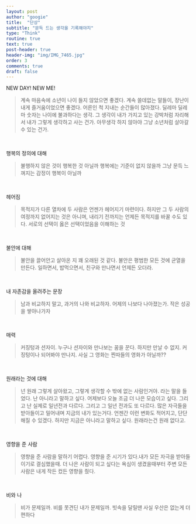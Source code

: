 ```yaml
---
layout: post
author: "googie"
title:  "단상"
subtitle: "문득 드는 생각을 기록해야지"
type: "Think"
routine: true
text: true
post-header: true
header-img: "img/IMG_7465.jpg"
order: 3
comments: true
draft: false
---
```


NEW DAY! NEW ME!
>계속 마음속에 소년이 나이 들지 않았으면 좋겠다.
계속 쓸데없는 말들이, 장난이 내게 즐거움이었으면 좋겠다. 어른인 척 지내는 순간들이 많아졌다. 딜레마 딜레마
숫자는 나이에 불과하다는 생각. 그 생각이 내가 가지고 있는 강박처럼 자리해서 내가 그렇게 생각하고 사는 건가. 아무생각 하지 않아야 그냥 소년처럼 살아갈 수 있는 건가.

<br />

행복의 정의에 대해
>불행하지 않은 것이 행복한 것 아닐까 행복에는 기준이 없지 않을까 그냥 문득 느껴지는 감정이 행복이 아닐까

<br />

헤어짐
>목적지가 다른 열차에 두 사람은 언젠가 헤어지기 마련이다.
하지만 그 두 사람의 여정까지 없어지는 것은 아니며, 내리기 전까지는 언제든 목적지를 바꿀 수도 있다.
서로의 선택이 옳은 선택이었음을 이해하는 것

<br />

불안에 대해
>불안을 끌어안고 살아온 지 꽤 오래된 것 같다. 불안은 평범한 모든 것에 균열을 만든다.
일하면서, 밥먹으면서, 친구와 만나면서 언제든 오더라.

<br />

내 자존감을 올려주는 문장
>남과 비교하지 말고, 과거의 나와 비교하자. 어제의 나보다 나아졌는가. 작은 성공을 쌓아나가자

<br />

매력
>커징텅과 션자이. 누구나 션자이와 만나보는 꿈을 꾼다. 하지만 만날 수 없지.
커징텅이나 되어봐야 만나지. 사실 그 영화는 찐따들의 영화가 아닐까??

<br />

원래라는 것에 대해
>넌 원래 그렇게 살아왔고, 그렇게 생각할 수 밖에 없는 사람인거야. 라는 말을 들었다. 난 아니라고 말하고 싶다.
어제보다 오늘 조금 더 나은 모습이고 싶다. 그리고 난 실제로 일년전과 다르다. 그리고 그 일년 전과도 또 다르다.
많은 자극들을 받아들이고 밀어내며 지금의 내가 있는거다. 언젠간 이런 변화도 적어지고, 단단해질 수 있겠다. 하지만 지금은 아니라고 말하고 싶다. 원래라는건 원래 없다고.

<br />

영향을 준 사람
>영향을 준 사람을 말하기 어렵다. 영향을 준 시기가 있다.내가 모든 자극을 받아들이기로 결심했을때.
더 나은 사람이 되고 싶다는 욕심이 생겼을때부터 주변 모든 사람은 내게 작든 컸든 영향을 줬다.

<br />

비와 나
>비가 문제일까. 비를 못견딘 내가 문제일까. 빗속을 달릴땐 사실 우산은 없는게 더 편하다



